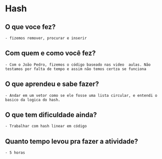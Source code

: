 # Hash


## O que voce fez?
	- fizemos remover, procurar e inserir

## Com quem e como você fez?
	- Com o João Pedro, fizemos o código baseado nas video  aulas. Não testamos por falta de tempo e assim não temos certza se funciona

## O que aprendeu e sabe fazer?
	- Andar em um vetor como se ele fosse uma lista circular, e entendi o basico da logica do hash. 

## O que tem dificuldade ainda?
	- Trabalhar com hash linear em código

## Quanto tempo levou pra fazer a atividade?
	- 5 horas